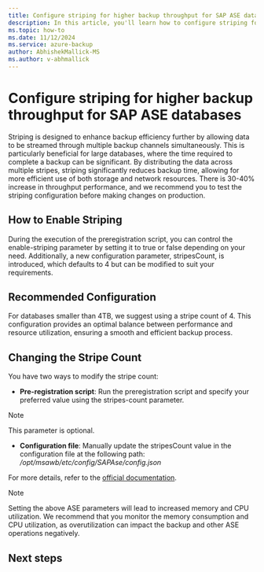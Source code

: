 ```yaml
---
title: Configure striping for higher backup throughput for SAP ASE databases
description: In this article, you'll learn how to configure striping for higher backup throughput for SAP ASE databases.
ms.topic: how-to
ms.date: 11/12/2024
ms.service: azure-backup
author: AbhishekMallick-MS
ms.author: v-abhmallick
---
```


# Configure striping for higher backup throughput for SAP ASE databases

Striping is designed to enhance backup efficiency further by allowing data to be streamed through multiple backup channels simultaneously. This is particularly beneficial for large databases, where the time required to complete a backup can be significant. By distributing the data across multiple stripes, striping significantly reduces backup time, allowing for more efficient use of both storage and network resources. There is 30-40% increase in throughput performance, and we recommend you to test the striping configuration before making changes on production.

## How to Enable Striping

During the execution of the preregistration script, you can control the enable-striping parameter by setting it to true or false depending on your need. Additionally, a new configuration parameter, stripesCount, is introduced, which defaults to 4 but can be modified to suit your requirements.

## Recommended Configuration

For databases smaller than 4TB, we suggest using a stripe count of 4. This configuration provides an optimal balance between performance and resource utilization, ensuring a smooth and efficient backup process.

## Changing the Stripe Count

You have two ways to modify the stripe count:

- **Pre-registration script**: Run the preregistration script and specify your preferred value using the stripes-count parameter.

>[!Note]
>This parameter is optional.

- **Configuration file**: Manually update the stripesCount value in the configuration file at the following path: */opt/msawb/etc/config/SAPAse/config.json*

For more details, refer to the [official documentation](/azure/sap/workloads/dbms-guide-sapase).

>[!Note]
>Setting the above ASE parameters will lead to increased memory and CPU utilization. We recommend that you monitor the memory consumption and CPU utilization, as overutilization can  impact the backup and other ASE operations negatively.

## Next steps

